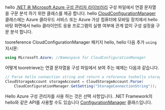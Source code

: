 hello [.NET 용 Microsoft Azure 구성 관리자 라이브러리](https://www.nuget.org/packages/Microsoft.WindowsAzure.ConfigurationManager/) 구성 파일에서 연결 문자열을 구문 분석 하기 위한 클래스를 제공 합니다. hello [CloudConfigurationManager](https://msdn.microsoft.com/library/azure/mt634650.aspx) 클래스에는 Azure 클라우드 서비스 또는 Azure 가상 컴퓨터에 모바일 장치에서 hello 바탕 화면에서 hello 클라이언트 응용 프로그램의 실행 여부에 관계 없이 구성 설정을 구문 분석 합니다.

tooreference CloudConfigurationManager 패키지 hello, hello 다음 추가 `using` 지시문:

```csharp
using Microsoft.Azure; //Namespace for CloudConfigurationManager
```

어떻게 tooretrieve는 연결 문자열을 구성 파일에서 보여 주는 예제는 다음과 같습니다.

```csharp
// Parse hello connection string and return a reference toohello storage account.
CloudStorageAccount storageAccount = CloudStorageAccount.Parse(
    CloudConfigurationManager.GetSetting("StorageConnectionString"));
```

Hello Azure 구성 관리자를 사용 하는 것은 선택 사항입니다. .NET Framework의 hello와 같은 API를 사용할 수도 있습니다 [ConfigurationManager](https://msdn.microsoft.com/library/system.configuration.configurationmanager.aspx) 클래스입니다.


